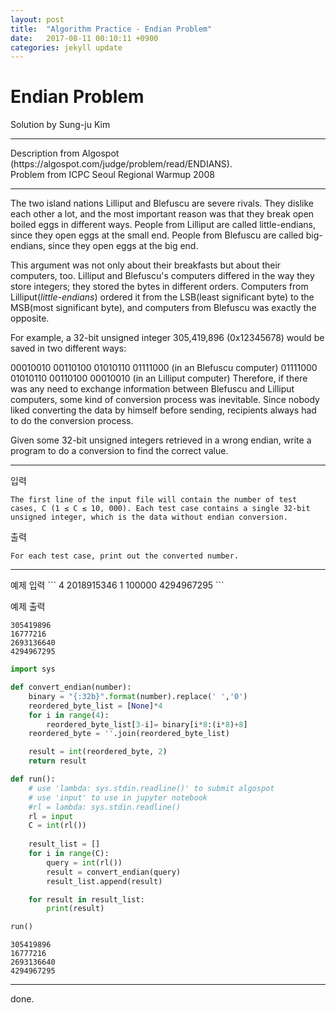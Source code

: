 ```yaml
---
layout: post
title:  "Algorithm Practice - Endian Problem"
date:   2017-08-11 00:10:11 +0900
categories: jekyll update
---
```



# Endian Problem

Solution by Sung-ju Kim
<hr/>

<p>Description from Algospot (https://algospot.com/judge/problem/read/ENDIANS).<br/>
Problem from ICPC Seoul Regional Warmup 2008
</p>
<hr/>
<p>The two island nations Lilliput and Blefuscu are severe rivals. They dislike each other a lot, and the most important reason was that they break open boiled eggs in different ways.
People from Lilliput are called little-endians, since they open eggs at the small end. People from Blefuscu are called big-endians, since they open eggs at the big end.

This argument was not only about their breakfasts but about their computers, too. Lilliput and Blefuscu's computers differed in the way they store integers; they stored the bytes in different orders. Computers from Lilliput(*little-endians*) ordered it from the LSB(least significant byte) to the MSB(most significant byte), and computers from Blefuscu was exactly the opposite.

For example, a 32-bit unsigned integer 305,419,896 (0x12345678) would be saved in two different ways:

00010010 00110100 01010110 01111000 (in an Blefuscu computer)
01111000 01010110 00110100 00010010 (in an Lilliput computer)
Therefore, if there was any need to exchange information between Blefuscu and Lilliput computers, some kind of conversion process was inevitable. Since nobody liked converting the data by himself before sending, recipients always had to do the conversion process.

Given some 32-bit unsigned integers retrieved in a wrong endian, write a program to do a conversion to find the correct value.

</p>
<hr/>
   
입력
```
The first line of the input file will contain the number of test cases, C (1 ≤ C ≤ 10, 000). Each test case contains a single 32-bit unsigned integer, which is the data without endian conversion.
```

출력
```
For each test case, print out the converted number.
```
<hr/>
예제 입력
```
4
2018915346
1
100000
4294967295
```

예제 출력
```
305419896
16777216
2693136640
4294967295
```


```python
import sys
```


```python
def convert_endian(number):
    binary = "{:32b}".format(number).replace(' ','0')
    reordered_byte_list = [None]*4
    for i in range(4):
        reordered_byte_list[3-i]= binary[i*8:(i*8)+8]
    reordered_byte = ''.join(reordered_byte_list)

    result = int(reordered_byte, 2)
    return result
```


```python
def run():
    # use 'lambda: sys.stdin.readline()' to submit algospot
    # use 'input' to use in jupyter notebook
    #rl = lambda: sys.stdin.readline()
    rl = input
    C = int(rl())
    
    result_list = []
    for i in range(C):
        query = int(rl())
        result = convert_endian(query)
        result_list.append(result)

    for result in result_list:
        print(result)
```


```python
run()
```

    305419896
    16777216
    2693136640
    4294967295


<hr/>
done.

